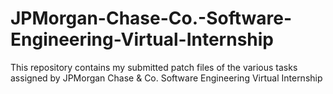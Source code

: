 # JPMorgan-Chase-Co.-Software-Engineering-Virtual-Internship
This repository contains my submitted patch files of the various tasks assigned by JPMorgan Chase &amp; Co. Software Engineering Virtual Internship
